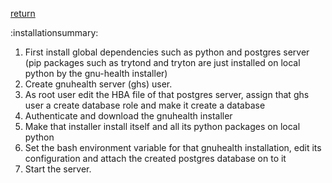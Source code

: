 [return](gnuhealth)

:installationsummary:

1. First install global dependencies such as python and postgres server 
     (pip packages such as trytond and tryton are just installed on local 
     python by the gnu-health installer)
2. Create gnuhealth server (ghs) user.
3. As root user edit the HBA file of that postgres server, assign that ghs 
     user a create database role and make it create a database
4. Authenticate and download the gnuhealth installer
5. Make that installer install itself and all its python packages on local python
6. Set the bash environment variable for that gnuhealth installation, edit its configuration 
    and attach the created postgres database on to it
7. Start the server.
